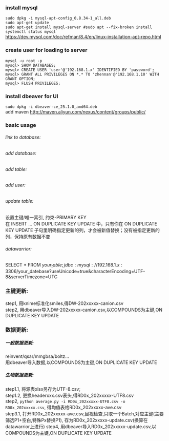 ### install mysql  
`sudo dpkg -i mysql-apt-config_0.8.34-1_all.deb`  
`sudo apt-get update`   
`sudo apt-get install mysql-server #sudo apt --fix-broken install`  
`systemctl status mysql`  
<https://dev.mysql.com/doc/refman/8.4/en/linux-installation-apt-repo.html>
   
### create user for loading to server   
`mysql -u root -p`  
`mysql> SHOW DATABASES;`  
`mysql> CREATE USER 'user'@'192.168.1.x' IDENTIFIED BY 'password';`  
`mysql> GRANT ALL PRIVILEGES ON *.* TO 'zhennan'@'192.168.1.10' WITH GRANT OPTION;`  
`mysql> FLUSH PRIVILEGES;`  
  
###  install dbeaver for UI  
`sudo dpkg -i dbeaver-ce_25.1.0_amd64.deb`  
add maven <http://maven.aliyun.com/nexus/content/groups/public/>  

### basic usage  
###### link to database:   
###### add database:  
###### add table:  
###### add user:   
###### update table:  
  设置主键/唯一索引, 约束-PRIMARY KEY    
  在 INSERT ... ON DUPLICATE KEY UPDATE 中，只有你在 ON DUPLICATE KEY UPDATE 子句里明确指定更新的列，才会被新值替换；没有被指定更新的列，保持原有数据不变  
###### datawarrior:  
  SELECT * FROM $your_table;  
  jdbc:mysql://192.168.1.x:3306/$your_datebase?useUnicode=true&characterEncoding=UTF-8&serverTimezone=UTC  

### 主键更新:  
step1, 用knime标准化smiles,得DW-202xxxxx-canion.csv  
step2, 用dbeaver导入DW-202xxxxx-canion.csv,以COMPOUNDS为主键,ON DUPLICATE KEY UPDATE  
  
### 数据更新:     
##### 一般数据更新:   
reinvent/qsar/mmgbsa/boltz...    
用dbeaver导入数据,以COMPOUNDS为主键,ON DUPLICATE KEY UPDATE  
##### 生物数据更新:  
step1.1, 将源表xlsx另存为UTF-8.csv;  
step1.2, 更换headerxxx.csv表头,得RD0x_202xxxxx-UTF8.csv  
step2, `python average.py -i RD0x_202xxxxx-UTF8.csv -o RD0x_202xxxxx.csv`, 得均值表格RD0x_202xxxxx-ave.csv  
step3.1, 打开RD0x_202xxxxx-ave.csv,目视检查,只取一个Batch,对应主键(主要筛选P1+空白,特殊Px替换P1), 存为RD0x_202xxxxx-update.csv(换算在datawarrior上进行)
step4, 用dbeaver导入RD0x_202xxxxx-update.csv,以COMPOUNDS为主键,ON DUPLICATE KEY UPDATE  
